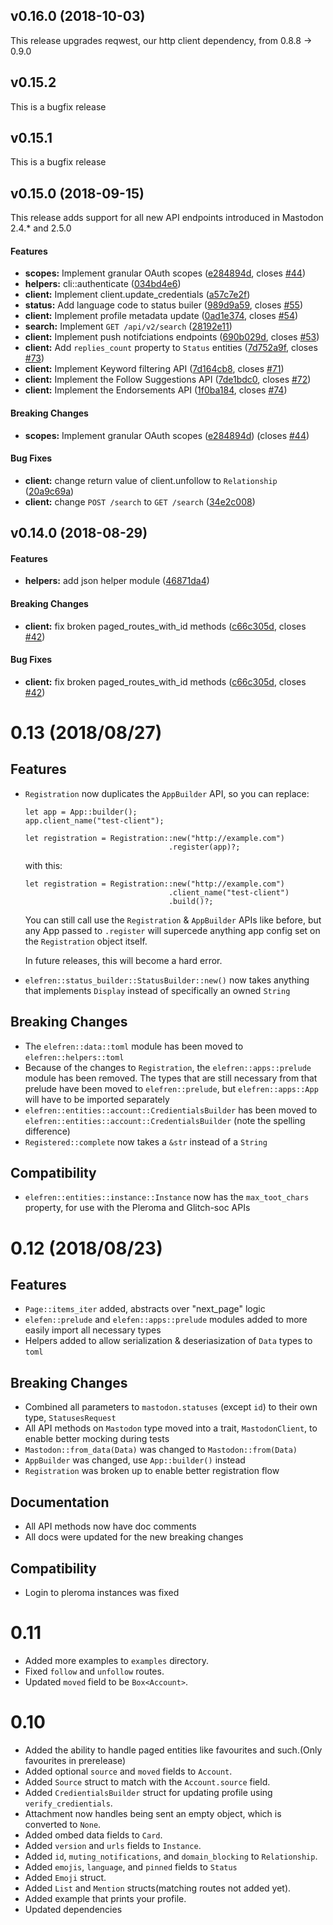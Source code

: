 <a name="v0.16.0"></a>
## v0.16.0 (2018-10-03)

This release upgrades reqwest, our http client dependency, from 0.8.8 ->
0.9.0

<a name="v0.15.2"></a>
## v0.15.2

This is a bugfix release

<a name="v0.15.1"></a>
## v0.15.1

This is a bugfix release

<a name="v0.15.0"></a>
## v0.15.0 (2018-09-15)

This release adds support for all new API endpoints introduced in Mastodon 2.4.* and 2.5.0

#### Features

* **scopes:** Implement granular OAuth scopes ([e284894d](e284894d), closes [#44](44))
* **helpers:** cli::authenticate ([034bd4e6](034bd4e6))
* **client:** Implement client.update\_credentials ([a57c7e2f](a57c7e2f))
* **status:** Add language code to status builer ([989d9a59](989d9a59), closes [#55](55))
* **client:** Implement profile metadata update ([0ad1e374](0ad1e374), closes [#54](54))
* **search:** Implement `GET /api/v2/search` ([28192e11](28192e11))
* **client:** Implement push notifciations endpoints ([690b029d](690b029d), closes [#53](53))
* **client:** Add `replies_count` property to `Status` entities ([7d752a9f](7d752a9f), closes [#73](73))
* **client:** Implement Keyword filtering API ([7d164cb8](7d164cb8), closes [#71](71))
* **client:** Implement the Follow Suggestions API ([7de1bdc0](7de1bdc0), closes [#72](72))
* **client:** Implement the Endorsements API ([1f0ba184](1f0ba184), closes [#74](74))

#### Breaking Changes

* **scopes:** Implement granular OAuth scopes ([e284894d](e284894d)) (closes [#44](44))

#### Bug Fixes

* **client:** change return value of client.unfollow to `Relationship` ([20a9c69a](20a9c69a))
* **client:** change `POST /search` to `GET /search` ([34e2c008](34e2c008))


<a name="v0.14.0"></a>
## v0.14.0 (2018-08-29)

#### Features

* **helpers:**  add json helper module ([46871da4](46871da4))

#### Breaking Changes

* **client:**  fix broken paged\_routes\_with\_id methods ([c66c305d](c66c305d), closes [#42](42))

#### Bug Fixes

* **client:**  fix broken paged\_routes\_with\_id methods ([c66c305d](c66c305d), closes [#42](42))


# 0.13 (2018/08/27)

## Features

- `Registration` now duplicates the `AppBuilder` API, so you can
  replace:

  ```
  let app = App::builder();
  app.client_name("test-client");

  let registration = Registration::new("http://example.com")
                                  .register(app)?;
  ```

  with this:

  ```
  let registration = Registration::new("http://example.com")
                                  .client_name("test-client")
                                  .build()?;
  ```

  You can still call use the `Registration` & `AppBuilder` APIs like
  before, but any App passed to `.register` will supercede anything app
  config set on the `Registration` object itself.

  In future releases, this will become a hard error.

- `elefren::status_builder::StatusBuilder::new()` now takes anything
  that implements `Display` instead of specifically an owned `String`

## Breaking Changes

- The `elefren::data::toml` module has been moved to
  `elefren::helpers::toml`
- Because of the changes to `Registration`, the `elefren::apps::prelude`
  module has been removed. The types that are still necessary from that
  prelude have been moved to `elefren::prelude`, but
  `elefren::apps::App` will have to be imported separately
- `elefren::entities::account::CredientialsBuilder` has been moved to
  `elefren::entities::account::CredentialsBuilder` (note the spelling
  difference)
- `Registered::complete` now takes a `&str` instead of a `String`

## Compatibility

- `elefren::entities::instance::Instance` now has the `max_toot_chars`
  property, for use with the Pleroma and Glitch-soc APIs

# 0.12 (2018/08/23)

## Features

- `Page::items_iter` added, abstracts over "next_page" logic
- `elefen::prelude` and `elefen::apps::prelude` modules added to more
  easily import all necessary types
- Helpers added to allow serialization & deseriasization of `Data` types
  to `toml`

## Breaking Changes

- Combined all parameters to `mastodon.statuses` (except `id`) to their
  own type, `StatusesRequest`
- All API methods on `Mastodon` type moved into a trait,
  `MastodonClient`, to enable better mocking during tests
- `Mastodon::from_data(Data)` was changed to `Mastodon::from(Data)`
- `AppBuilder` was changed, use `App::builder()` instead
- `Registration` was broken up to enable better registration flow

## Documentation

- All API methods now have doc comments
- All docs were updated for the new breaking changes

## Compatibility

- Login to pleroma instances was fixed

# 0.11
- Added more examples to `examples` directory.
- Fixed `follow` and `unfollow` routes.
- Updated `moved` field to be `Box<Account>`.

# 0.10

- Added the ability to handle paged entities like favourites and such.(Only favourites in prerelease)
- Added optional `source` and `moved` fields to `Account`.
- Added `Source` struct to match with the `Account.source` field.
- Added `CredientialsBuilder` struct for updating profile using
  `verify_credientials`.
- Attachment now handles being sent an empty object, which is converted
  to `None`.
- Added ombed data fields to `Card`.
- Added `version` and `urls` fields to `Instance`.
- Added `id`, `muting_notifications`, and `domain_blocking` to `Relationship`.
- Added `emojis`, `language`, and `pinned` fields to `Status`
- Added `Emoji` struct.
- Added `List` and `Mention` structs(matching routes not added yet).
- Added example that prints your profile.
- Updated dependencies
